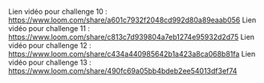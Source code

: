 Lien vidéo pour challenge 10 : https://www.loom.com/share/a601c7932f2048cd992d80a89eaab056
Lien vidéo pour challenge 11 : https://www.loom.com/share/c813c7d939804a7eb1274e95932d2d75
Lien vidéo pour challenge 12 : https://www.loom.com/share/c434a440985642b1a423a8ca068b81fa
Lien vidéo pour challenge 13 : https://www.loom.com/share/490fc69a05bb4bdeb2ee54013df3ef74
